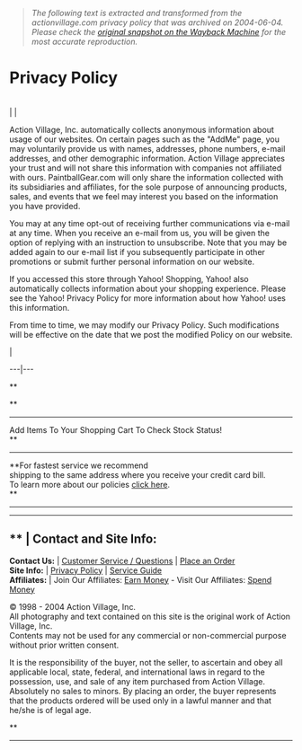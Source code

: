 > *The following text is extracted and transformed from the actionvillage.com privacy policy that was archived on 2004-06-04. Please check the [original snapshot on the Wayback Machine](https://web.archive.org/web/20040604111325id_/http%3A//www.actionvillage.com/privacypolicy.html) for the most accurate reproduction.*

# Privacy Policy

[  
](https://web.archive.org/web/20040604111325id_/http%3A//www.actionvillage.com/serviceguide.html) | | 

Action Village, Inc. automatically collects anonymous information about usage of our websites. On certain pages such as the "AddMe" page, you may voluntarily provide us with names, addresses, phone numbers, e-mail addresses, and other demographic information. Action Village appreciates your trust and will not share this information with companies not affiliated with ours. PaintballGear.com will only share the information collected with its subsidiaries and affiliates, for the sole purpose of announcing products, sales, and events that we feel may interest you based on the information you have provided.

You may at any time opt-out of receiving further communications via e-mail at any time. When you receive an e-mail from us, you will be given the option of replying with an instruction to unsubscribe. Note that you may be added again to our e-mail list if you subsequently participate in other promotions or submit further personal information on our website.

If you accessed this store through Yahoo! Shopping, Yahoo! also automatically collects information about your shopping experience. Please see the Yahoo! Privacy Policy for more information about how Yahoo! uses this information.

From time to time, we may modify our Privacy Policy. Such modifications will be effective on the date that we post the modified Policy on our website.

|   
[](https://web.archive.org/web/20040604111325id_/http%3A//www.actionvillage.com/addme.html)  
  
---|---  
  
[](http://st32.yahoo.com/cgi-bin/clink?actionvillage+LtzTpc+paintball-airsoft-and-blow-guns-airsoft-guns.html) **

**

* * *

Add Items To Your Shopping Cart To Check Stock Status!  
**

* * *

**For fastest service we recommend  
shipping to the same address where you receive your credit card bill.  
To learn more about our policies [click here](https://web.archive.org/web/20040604111325id_/http%3A//www.actionvillage.com/serviceguide.html).  
**

* * *

  
**** ******

** | **Contact and Site Info:**  
---  
**Contact Us:** |  [Customer Service / Questions](http://www.actionv.com/support/csrequest.asp) | [Place an Order](https://web.archive.org/web/20040604111325id_/http%3A//www.actionvillage.com/howtoorder.html)  
**Site Info:** |  [Privacy Policy](http://www.actionvillage.com/privacypolicy.html) | [Service Guide](http://www.actionvillage.com/serviceguide.html)  
**Affiliates:** | Join Our Affiliates: [Earn Money](http://www.actionvillage.com/affiliate.html) \- Visit Our Affiliates: [Spend Money](http://www.actionvillage.com/links.html)  
  
© 1998 \- 2004 Action Village, Inc.  
All photography and text contained on this site is the original work of Action Village, Inc.   
Contents may not be used for any commercial or non-commercial purpose without prior written consent.

It is the responsibility of the buyer, not the seller, to ascertain and obey all applicable local, state, federal, and international laws in regard to the possession, use, and sale of any item purchased from Action Village. Absolutely no sales to minors. By placing an order, the buyer represents that the products ordered will be used only in a lawful manner and that he/she is of legal age.  
  
**

[ ](http://member.bcentral.com/cgi-bin/fc/fastcounter-login?2665036)

****
